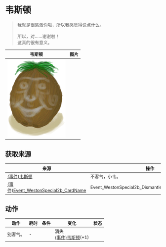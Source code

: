 # 韦斯顿  
> 我就是很感激你啦，所以我感觉得说点什么。<br><br>所以，对……谢谢啦！<br>这真的很有意义。  
  
  韦斯顿  |   图片   
 ----  |  ----:   
   |  ![](Sprite/Weston.png)   
  
## 获取来源  
来源  |  操作  
----  |  ----  
[(事件)韦斯顿](Event_WestonSpecial1b.md)  |  不客气，小韦。  
[(事件)Event_WestonSpecial2b_CardName](Event_WestonSpecial2b.md)  |  Event_WestonSpecial2b_DismantleActions[0].ActionName  
## 动作  
动作  |  耗时  |  条件  |  变化  |  状态  
----  |  ----  |  ----  |  ----  |  ----  
别客气。<br>  |  -  |    |  消失<br>[(事件)韦斯顿](Event_WestonSpecial1d.md)(+1)<br>  |    
